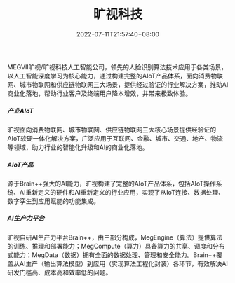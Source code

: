 ﻿---
weight: 
title: "旷视科技"
description: "MEGVII旷视/旷视科技人工智能公司，领先的人脸识别算法技术应用于各类场景，以人工智能深度学习为核心能力，通过构建完整的AIoT产品体系，面向消费物联网、城市物联网和供应链物联网三大场景，提供经过验证的行业解决方案，推动AI商业化落地，帮助行业客户及终端用户降本增效，并带来极致体验。"
date: 2022-07-11T21:57:40+08:00
lastmod: 2022-07-11T16:45:40+08:00
draft: false
authors: ["MineW"]
featuredImage: "198.png"
link: "https://megvii.com/"
tags: ["旷视科技","人工智能"]
categories: ["navigation"]
navigation: ["人工智能"]
lightgallery: true
toc: true
pinned: false
recommend: false
recommend1: false
---
MEGVII旷视/旷视科技人工智能公司，领先的人脸识别算法技术应用于各类场景，以人工智能深度学习为核心能力，通过构建完整的AIoT产品体系，面向消费物联网、城市物联网和供应链物联网三大场景，提供经过验证的行业解决方案，推动AI商业化落地，帮助行业客户及终端用户降本增效，并带来极致体验。

##### 产业AIoT

旷视面向消费物联网、城市物联网、供应链物联网三大核心场景提供经验证的AIoT软硬一体化解决方案，广泛应用于互联网、金融、城市、交通、地产、物流等领域，助力行业的智能化升级和AI的商业化落地。

##### AIoT产品

源于Brain++强大的AI能力，旷视构建了完整的AIoT产品体系，包括AIoT操作系统、AI重新定义的硬件和AI重新定义的行业应用，实现了从IoT连接、数据处理、数字孪生到应用赋能的功能集成。

##### AI生产力平台

旷视自研AI生产力平台Brain++，由三部分构成，MegEngine（算法）提供算法的训练、推理和部署能力；MegCompute（算力）具备算力的共享、调度和分布式能力；MegData（数据）拥有全面的数据处理、管理和安全能力。Brain++覆盖从AI生产（输出算法模型）到应用（实现算法工程化封装）各环节，有效解决AI研发门槛高、成本高和效率低的问题。